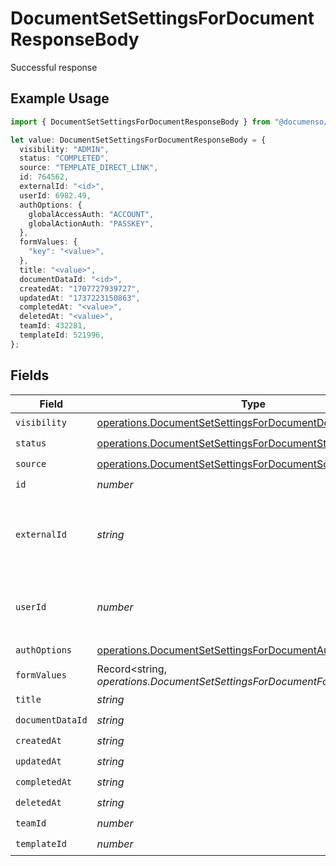 # DocumentSetSettingsForDocumentResponseBody

Successful response

## Example Usage

```typescript
import { DocumentSetSettingsForDocumentResponseBody } from "@documenso/sdk-typescript/models/operations";

let value: DocumentSetSettingsForDocumentResponseBody = {
  visibility: "ADMIN",
  status: "COMPLETED",
  source: "TEMPLATE_DIRECT_LINK",
  id: 764562,
  externalId: "<id>",
  userId: 6982.49,
  authOptions: {
    globalAccessAuth: "ACCOUNT",
    globalActionAuth: "PASSKEY",
  },
  formValues: {
    "key": "<value>",
  },
  title: "<value>",
  documentDataId: "<id>",
  createdAt: "1707727939727",
  updatedAt: "1737223150863",
  completedAt: "<value>",
  deletedAt: "<value>",
  teamId: 432281,
  templateId: 521996,
};
```

## Fields

| Field                                                                                                                                        | Type                                                                                                                                         | Required                                                                                                                                     | Description                                                                                                                                  |
| -------------------------------------------------------------------------------------------------------------------------------------------- | -------------------------------------------------------------------------------------------------------------------------------------------- | -------------------------------------------------------------------------------------------------------------------------------------------- | -------------------------------------------------------------------------------------------------------------------------------------------- |
| `visibility`                                                                                                                                 | [operations.DocumentSetSettingsForDocumentDocumentsVisibility](../../models/operations/documentsetsettingsfordocumentdocumentsvisibility.md) | :heavy_check_mark:                                                                                                                           | N/A                                                                                                                                          |
| `status`                                                                                                                                     | [operations.DocumentSetSettingsForDocumentStatus](../../models/operations/documentsetsettingsfordocumentstatus.md)                           | :heavy_check_mark:                                                                                                                           | N/A                                                                                                                                          |
| `source`                                                                                                                                     | [operations.DocumentSetSettingsForDocumentSource](../../models/operations/documentsetsettingsfordocumentsource.md)                           | :heavy_check_mark:                                                                                                                           | N/A                                                                                                                                          |
| `id`                                                                                                                                         | *number*                                                                                                                                     | :heavy_check_mark:                                                                                                                           | N/A                                                                                                                                          |
| `externalId`                                                                                                                                 | *string*                                                                                                                                     | :heavy_check_mark:                                                                                                                           | A custom external ID you can use to identify the document.                                                                                   |
| `userId`                                                                                                                                     | *number*                                                                                                                                     | :heavy_check_mark:                                                                                                                           | The ID of the user that created this document.                                                                                               |
| `authOptions`                                                                                                                                | [operations.DocumentSetSettingsForDocumentAuthOptions](../../models/operations/documentsetsettingsfordocumentauthoptions.md)                 | :heavy_check_mark:                                                                                                                           | N/A                                                                                                                                          |
| `formValues`                                                                                                                                 | Record<string, *operations.DocumentSetSettingsForDocumentFormValues*>                                                                        | :heavy_check_mark:                                                                                                                           | N/A                                                                                                                                          |
| `title`                                                                                                                                      | *string*                                                                                                                                     | :heavy_check_mark:                                                                                                                           | N/A                                                                                                                                          |
| `documentDataId`                                                                                                                             | *string*                                                                                                                                     | :heavy_check_mark:                                                                                                                           | N/A                                                                                                                                          |
| `createdAt`                                                                                                                                  | *string*                                                                                                                                     | :heavy_check_mark:                                                                                                                           | N/A                                                                                                                                          |
| `updatedAt`                                                                                                                                  | *string*                                                                                                                                     | :heavy_check_mark:                                                                                                                           | N/A                                                                                                                                          |
| `completedAt`                                                                                                                                | *string*                                                                                                                                     | :heavy_check_mark:                                                                                                                           | N/A                                                                                                                                          |
| `deletedAt`                                                                                                                                  | *string*                                                                                                                                     | :heavy_check_mark:                                                                                                                           | N/A                                                                                                                                          |
| `teamId`                                                                                                                                     | *number*                                                                                                                                     | :heavy_check_mark:                                                                                                                           | N/A                                                                                                                                          |
| `templateId`                                                                                                                                 | *number*                                                                                                                                     | :heavy_check_mark:                                                                                                                           | N/A                                                                                                                                          |